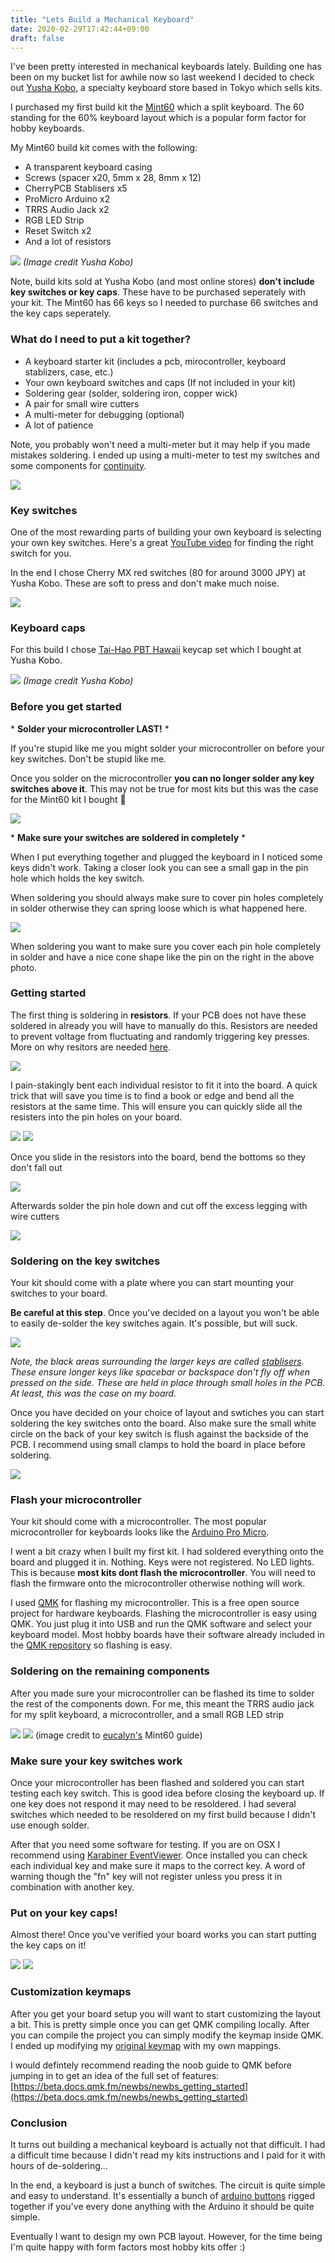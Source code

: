 ```yaml
---
title: "Lets Build a Mechanical Keyboard"
date: 2020-02-29T17:42:44+09:00
draft: false
---
```


I've been pretty interested in mechanical keyboards lately.  Building one has been on my bucket
list for awhile now so last weekend I decided to check out [Yusha Kobo](https://yushakobo.jp/), a
specialty keyboard store based in Tokyo which sells kits.

I purchased my first build kit the
[Mint60](https://eucalyn.shop/shop/kits/mint60-starter) which a split keyboard. The 60 standing for the 60%
keyboard layout which is a popular form factor for hobby keyboards.

My Mint60 build kit comes with the following:

* A transparent keyboard casing
* Screws (spacer x20, 5mm x 28, 8mm x 12)
* CherryPCB Stablisers x5
* ProMicro Arduino x2
* TRRS Audio Jack x2
* RGB LED Strip
* Reset Switch x2
* And a lot of resistors

![](/mech-keyboard/mech-kit.png)
*(Image credit Yusha Kobo)*

Note, build kits sold at Yusha Kobo (and most online stores) **don't include key
switches or key caps**. These have to be purchased seperately with your kit. The
Mint60 has 66 keys so I needed to purchase 66 switches and the key caps
seperately.

### What do I need to put a kit together?

* A keyboard starter kit (includes a pcb, mirocontroller, keyboard stablizers,
  case, etc.)
* Your own keyboard switches and caps (If not included in your kit)
* Soldering gear (solder, soldering iron, copper wick)
* A pair for small wire cutters
* A multi-meter for debugging (optional)
* A lot of patience

Note, you probably won't need a multi-meter but it may help if you made
mistakes soldering. I ended up using a multi-meter to test my switches and some
components for [continuity](https://www.youtube.com/watch?v=OOK8np4t40c).

![](/mech-keyboard/what-do-i-need.png)

### Key switches

One of the most rewarding parts of building your own keyboard is selecting your
own key switches. Here's a great [YouTube
video](https://www.youtube.com/watch?v=CbPCqVsX-wQ) for finding the right switch
for you.

In the end I chose Cherry MX red switches (80 for around 3000 JPY) at
Yusha Kobo. These are soft to press and don't make much noise.

![](/mech-keyboard/mech-keyboard-switch.png)


### Keyboard caps

For this build I chose [Tai-Hao PBT
Hawaii](https://yushakobo.jp/shop/tai-hao-pbt-hawaii/) keycap set which I bought
at Yusha Kobo.

![](/mech-keyboard/mech-hawaii.jpg)
*(Image credit Yusha Kobo)*


### Before you get started

\* **Solder your microcontroller LAST!** \*

If you're stupid like me you might solder your microcontroller on before your
key switches. Don't be stupid like me.

Once you solder on the microcontroller **you can no longer solder any key
switches above it**.  This may not be true for most kits but this was the case
for the Mint60 kit I bought 🤦


![](/mech-keyboard/mech-keyboard-mistake01.png)

\* **Make sure your switches are soldered in completely** \*

When I put everything together and plugged the keyboard in I noticed some keys
didn't work. Taking a closer look you can see a small gap in the pin hole which
holds the key switch.

When soldering you should always make sure to cover pin holes completely
in solder otherwise they can spring loose which is what happened here.

![](/mech-keyboard/mech-keyboard-mistake02.png)

When soldering you want to make sure you cover each pin hole completely in
solder and have a nice cone shape like the pin on the right in the above photo.

### Getting started

The first thing is soldering in **resistors**.  If your PCB does not have these
soldered in already you will have to manually do this. Resistors are needed to
prevent voltage from fluctuating and randomly triggering key
presses. More on why resitors are needed [here](https://www.arduino.cc/en/tutorial/button).

![](/mech-keyboard/mech-keyboard-resistor2.png)

I pain-stakingly bent each individual resistor to fit it into the board. 
A quick trick that will save you time is to find a book or edge and bend all the
resistors at the same time. This will ensure you can quickly slide all the
resisters into the pin holes on your board.

![](/mech-keyboard/mech-keyboard-resistor3.png)
![](/mech-keyboard/mech-keyboard-resistor.png)

Once you slide in the resistors into the board, bend the bottoms so they don't fall
out

![](/mech-keyboard/mech-keyboard-resistor4.png)

Afterwards solder the pin hole down and cut off the excess legging with wire
cutters

![](/mech-keyboard/mech-keyboard-resistor5.png)

### Soldering on the key switches

Your kit should come with a plate where you can start mounting your switches to
your board.

**Be careful at this step**. Once you've decided on a layout you won't be able
to easily de-solder the key switches again. It's possible, but will suck.

![](/mech-keyboard/mech-keyboard-solder-switch.png)

*Note, the black areas surrounding the larger keys are called [stablisers](https://deskthority.net/wiki/Stabiliser). These ensure longer keys
like spacebar or backspace don't fly off when pressed on the side. These
are held in place through small holes in the PCB. At least, this was the case on
my board.*

Once you have decided on your choice of layout and swtiches you can start
soldering the key switches onto the board. Also make sure the small white circle
on the back of your key switch is flush against the backside of the PCB. I
recommend using small clamps to hold the board in place before soldering.

![](/mech-keyboard/mech-keyboard-switch2.png)

### Flash your microcontroller

Your kit should come with a microcontroller. The most popular microcontroller for keyboards
looks like the [Arduino Pro Micro](https://www.sparkfun.com/products/12640).  

I went a bit crazy when I built my first kit. I had soldered
everything onto the board and plugged it in. Nothing. Keys were not registered.
No LED lights. This is because **most kits dont flash the microcontroller**. You will need to flash the
firmware onto the microcontroller otherwise nothing will work.

I used [QMK](https://qmk.fm/) for flashing my microcontroller. This is a free open source
project for hardware keyboards. Flashing the microcontroller is easy using QMK. You just
plug it into USB and run the QMK software and select your keyboard model.
Most hobby boards have their software already included in the [QMK
repository](https://github.com/qmk/qmk_firmware) so flashing is easy.

### Soldering on the remaining components

After you made sure your microcontroller can be flashed its time to solder the
rest of the components down. For me, this meant the TRRS audio jack for my split
keyboard, a microcontroller, and a small RGB LED strip

![](/mech-keyboard/mech-keyboard-arduino.JPG)
![](/mech-keyboard/mech-led.JPG)
(image credit to
[eucalyn's](http://eucalyn.hatenadiary.jp/entry/how-to-build-mint60) Mint60 guide)

### Make sure your key switches work

Once your microcontroller has been flashed and soldered you can start testing each key
switch. This is good idea before closing the keyboard up. If one key does not respond
it may need to be resoldered. I had several switches which needed to be resoldered on
my first build because I didn't use enough solder.

After that you need some software for testing. If you are on OSX I recommend using [Karabiner
EventViewer](https://pqrs.org/osx/karabiner/). Once installed you can check each
individual key and make sure it maps to the correct key. A word of warning though the "fn"
key will not register unless you press it in combination with another key.

### Put on your key caps!

Almost there! Once you've verified your board works you can start putting the
key caps on it!

![](/mech-keyboard/mech-caps.png)
![](/mech-keyboard/mech-keyboard-keycap.png)

### Customization keymaps

After you get your board setup you will want to start customizing the layout a
bit. This is pretty simple once you can get QMK compiling locally. After you can
compile the project you can simply modify the keymap inside QMK. I ended up modifying my [original keymap](https://github.com/qmk/qmk_firmware/blob/master/keyboards/mint60/keymaps/default/keymap.c)
with my own mappings.

I would defintely recommend reading the noob guide to QMK before jumping in to
get an idea of the full set of features:
[https://beta.docs.qmk.fm/newbs/newbs_getting_started](https://beta.docs.qmk.fm/newbs/newbs_getting_started)

### Conclusion

It turns out building a mechanical keyboard is actually not that difficult.
I had a difficult time because I didn't read my kits instructions and I
paid for it with hours of de-soldering...

In the end, a keyboard is just a bunch of switches. The circuit is quite simple
and easy to understand. It's essentially a bunch of [arduino
buttons](https://www.arduino.cc/en/tutorial/button) rigged together if
you've every done anything with the Arduino it should be quite simple.

Eventually I want to design my own PCB layout. However, for the time
being I'm quite happy with form factors most hobby kits offer :)
